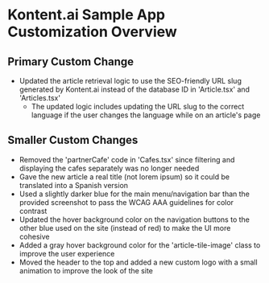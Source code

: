 # Kontent.ai Sample App Customization Overview

## Primary Custom Change

- Updated the article retrieval logic to use the SEO-friendly URL slug generated by Kontent.ai instead of the database ID in 'Article.tsx' and 'Articles.tsx'
  - The updated logic includes updating the URL slug to the correct language if the user changes the language while on an article's page

## Smaller Custom Changes

- Removed the 'partnerCafe' code in 'Cafes.tsx' since filtering and displaying the cafes separately was no longer needed
- Gave the new article a real title (not lorem ipsum) so it could be translated into a Spanish version
- Used a slightly darker blue for the main menu/navigation bar than the provided screenshot to pass the WCAG AAA guidelines for color contrast
- Updated the hover background color on the navigation buttons to the other blue used on the site (instead of red) to make the UI more cohesive
- Added a gray hover background color for the 'article-tile-image' class to improve the user experience
- Moved the header to the top and added a new custom logo with a small animation to improve the look of the site
